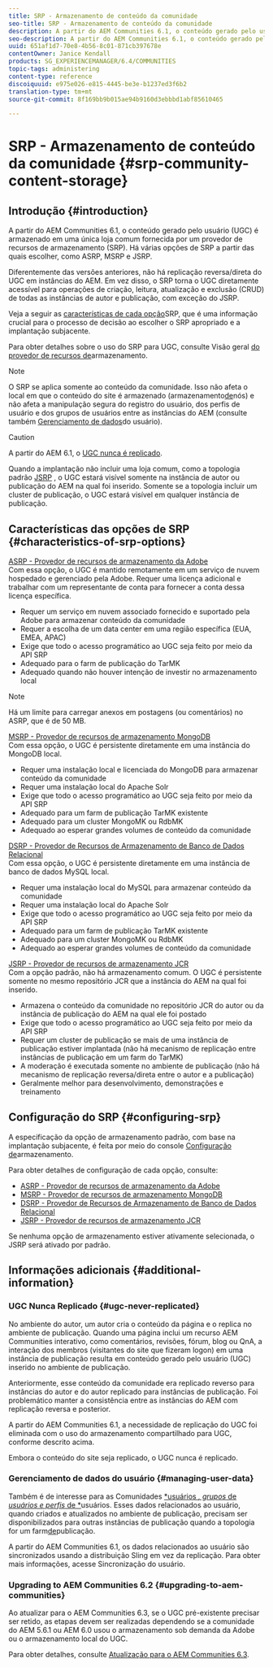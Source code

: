 ```yaml
---
title: SRP - Armazenamento de conteúdo da comunidade
seo-title: SRP - Armazenamento de conteúdo da comunidade
description: A partir do AEM Communities 6.1, o conteúdo gerado pelo usuário (UGC) é armazenado em uma única loja comum fornecida por um provedor de recursos de armazenamento (SRP)
seo-description: A partir do AEM Communities 6.1, o conteúdo gerado pelo usuário (UGC) é armazenado em uma única loja comum fornecida por um provedor de recursos de armazenamento (SRP)
uuid: 651af1d7-70e8-4b56-8c01-871cb397678e
contentOwner: Janice Kendall
products: SG_EXPERIENCEMANAGER/6.4/COMMUNITIES
topic-tags: administering
content-type: reference
discoiquuid: e975e026-e815-4445-be3e-b1237ed3f6b2
translation-type: tm+mt
source-git-commit: 8f169bb9b015ae94b9160d3ebbbd1abf85610465

---
```



# SRP - Armazenamento de conteúdo da comunidade {#srp-community-content-storage}

## Introdução {#introduction}

A partir do AEM Communities 6.1, o conteúdo gerado pelo usuário (UGC) é armazenado em uma única loja comum fornecida por um provedor de recursos de armazenamento (SRP). Há várias opções de SRP a partir das quais escolher, como ASRP, MSRP e JSRP.

Diferentemente das versões anteriores, não há replicação reversa/direta do UGC em instâncias do AEM. Em vez disso, o SRP torna o UGC diretamente acessível para operações de criação, leitura, atualização e exclusão (CRUD) de todas as instâncias de autor e publicação, com exceção do JSRP.

Veja a seguir as [características de cada opção](#characteristics-of-srp-options)SRP, que é uma informação crucial para o processo de decisão ao escolher o SRP apropriado e a implantação [](topologies.md)subjacente.

Para obter detalhes sobre o uso do SRP para UGC, consulte Visão geral [do provedor de recursos de](srp.md)armazenamento.

>[!NOTE]
>
>O SRP se aplica somente ao conteúdo da comunidade. Isso não afeta o local em que o conteúdo do site é armazenado (armazenamento[de](../../help/sites-deploying/data-store-config.md)nós) e não afeta a manipulação segura do registro do usuário, dos perfis de usuário e dos grupos de usuários entre as instâncias do AEM (consulte também [Gerenciamento de dados](#managing-user-data)do usuário).

>[!CAUTION]
>
>A partir do AEM 6.1, o [UGC nunca é replicado](#ugc-never-replicated).
>
>Quando a implantação não incluir uma loja comum, como a topologia padrão [JSRP](topologies.md#jsrp) , o UGC estará visível somente na instância de autor ou publicação do AEM na qual foi inserido. Somente se a topologia incluir um cluster de publicação, o UGC estará visível em qualquer instância de publicação.

## Características das opções de SRP {#characteristics-of-srp-options}

[ASRP - Provedor de recursos de armazenamento da Adobe](asrp.md)\
Com essa opção, o UGC é mantido remotamente em um serviço de nuvem hospedado e gerenciado pela Adobe. Requer uma licença adicional e trabalhar com um representante de conta para fornecer a conta dessa licença específica.

* Requer um serviço em nuvem associado fornecido e suportado pela Adobe para armazenar conteúdo da comunidade
* Requer a escolha de um data center em uma região específica (EUA, EMEA, APAC)
* Exige que todo o acesso programático ao UGC seja feito por meio da API SRP
* Adequado para o farm de publicação do TarMK
* Adequado quando não houver intenção de investir no armazenamento local

>[!NOTE]
>
>Há um limite para carregar anexos em postagens (ou comentários) no ASRP, que é de 50 MB.

[MSRP - Provedor de recursos de armazenamento MongoDB](msrp.md)\
Com essa opção, o UGC é persistente diretamente em uma instância do MongoDB local.

* Requer uma instalação local e licenciada do MongoDB para armazenar conteúdo da comunidade
* Requer uma instalação local do Apache Solr
* Exige que todo o acesso programático ao UGC seja feito por meio da API SRP
* Adequado para um farm de publicação TarMK existente
* Adequado para um cluster MongoMK ou RdbMK
* Adequado ao esperar grandes volumes de conteúdo da comunidade

[DSRP - Provedor de Recursos de Armazenamento de Banco de Dados Relacional](dsrp.md)\
Com essa opção, o UGC é persistente diretamente em uma instância de banco de dados MySQL local.

* Requer uma instalação local do MySQL para armazenar conteúdo da comunidade
* Requer uma instalação local do Apache Solr
* Exige que todo o acesso programático ao UGC seja feito por meio da API SRP
* Adequado para um farm de publicação TarMK existente
* Adequado para um cluster MongoMK ou RdbMK
* Adequado ao esperar grandes volumes de conteúdo da comunidade

[JSRP - Provedor de recursos de armazenamento JCR](jsrp.md)\
Com a opção padrão, não há armazenamento comum. O UGC é persistente somente no mesmo repositório JCR que a instância do AEM na qual foi inserido.

* Armazena o conteúdo da comunidade no repositório JCR do autor ou da instância de publicação do AEM na qual ele foi postado
* Exige que todo o acesso programático ao UGC seja feito por meio da API SRP
* Requer um cluster de publicação se mais de uma instância de publicação estiver implantada (não há mecanismo de replicação entre instâncias de publicação em um farm do TarMK)
* A moderação é executada somente no ambiente de publicação (não há mecanismo de replicação reversa/direta entre o autor e a publicação)
* Geralmente melhor para desenvolvimento, demonstrações e treinamento

## Configuração do SRP {#configuring-srp}

A especificação da opção de armazenamento padrão, com base na implantação subjacente, é feita por meio do console [Configuração de](srp-config.md)armazenamento.

Para obter detalhes de configuração de cada opção, consulte:

* [ASRP - Provedor de recursos de armazenamento da Adobe](asrp.md)
* [MSRP - Provedor de recursos de armazenamento MongoDB](msrp.md)
* [DSRP - Provedor de Recursos de Armazenamento de Banco de Dados Relacional](dsrp.md)
* [JSRP - Provedor de recursos de armazenamento JCR](jsrp.md)

Se nenhuma opção de armazenamento estiver ativamente selecionada, o JSRP será ativado por padrão.

## Informações adicionais {#additional-information}

### UGC Nunca Replicado {#ugc-never-replicated}

No ambiente do autor, um autor cria o conteúdo da página e o replica no ambiente de publicação. Quando uma página inclui um recurso AEM Communities interativo, como comentários, revisões, fórum, blog ou QnA, a interação dos membros (visitantes do site que fizeram logon) em uma instância de publicação resulta em conteúdo gerado pelo usuário (UGC) inserido no ambiente de publicação.

Anteriormente, esse conteúdo da comunidade era replicado reverso para instâncias do autor e do autor replicado para instâncias de publicação. Foi problemático manter a consistência entre as instâncias do AEM com replicação reversa e posterior.

A partir do AEM Communities 6.1, a necessidade de replicação do UGC foi eliminada com o uso do armazenamento compartilhado para UGC, conforme descrito acima.

Embora o conteúdo do site seja replicado, o UGC nunca é replicado.

### Gerenciamento de dados do usuário {#managing-user-data}

Também é de interesse para as Comunidades [*usuários *, grupos* de *usuários e perfis* de *](users.md)usuários. Esses dados relacionados ao usuário, quando criados e atualizados no ambiente de publicação, precisam ser disponibilizados para outras instâncias de publicação quando a topologia for um farm[de](../../help/sites-deploying/recommended-deploys.md#tarmk-farm)publicação.

A partir do AEM Communities 6.1, os dados relacionados ao usuário são sincronizados usando a distribuição Sling em vez da replicação. Para obter mais informações, acesse Sincronização [](sync.md)do usuário.

### Upgrading to AEM Communities 6.2 {#upgrading-to-aem-communities}

Ao atualizar para o AEM Communities 6.3, se o UGC pré-existente precisar ser retido, as etapas devem ser realizadas dependendo se a comunidade do AEM 5.6.1 ou AEM 6.0 usou o armazenamento sob demanda da Adobe ou o armazenamento local do UGC.

Para obter detalhes, consulte [Atualização para o AEM Communities 6.3](upgrade.md).
